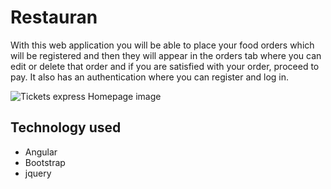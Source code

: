 # Restauran

With this web application you will be able to place your food orders which will be registered and then they will appear in the orders tab where you can edit or delete that order and if you are satisfied with your order, proceed to pay. It also has an authentication where you can register and log in.

![Tickets express Homepage image](https://darlinf.github.io/asset/images/restaurant.png) 


## Technology used

* Angular
* Bootstrap
* jquery
